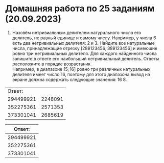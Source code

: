 # Домашняя работа по 25 заданиям (20.09.2023)

1. Назовём нетривиальным делителем натурального числа его делитель, не равный единице и самому числу. Например, у числа 6 есть два нетривиальных делителя: 2 и 3. Найдите все натуральные числа, принадлежащие отрезку [289123456; 389123456] и имеющие ровно три нетривиальных делителя. Для каждого найденного числа запишите в ответе его наибольший нетривиальный делитель. Ответы расположите в порядке возрастания.  
Например, в диапазоне [5; 16] ровно три различных натуральных делителя имеет число 16, поэтому для этого диапазона вывод на экране должна содержать следующие значения: 16 8. 
<table>
    <tr>
        <td>Ответ:</td>
    </tr>
    <tr>
        <td>294499921</td>
        <td>2248091</td>
    </tr>
    <tr>
        <td>352275361</td>
        <td>2571353</td>
    </tr>
    <tr>
        <td>373301041</td>
        <td>2685619</td>
    </tr>
</table>




| Ответ:              |
| ------------------- |
| 294499921 | 2248091 |
| 352275361 | 2571353 |
| 373301041 | 2685619 |
